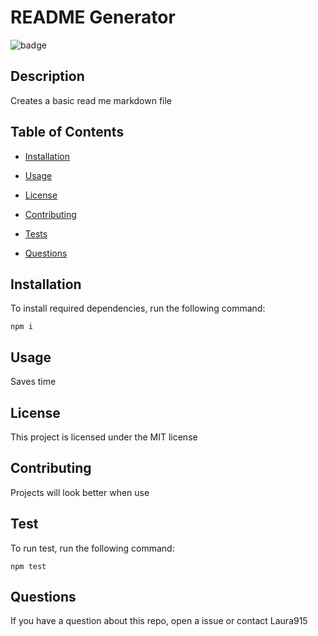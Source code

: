 
  # README Generator

  ![badge](https://img.shields.io/static/v1?label=licence&message=MIT&color=blue)

 ## Description 
 Creates a basic read me markdown file

  ## Table of Contents

  * [Installation](#installation)

  * [Usage](#usage)

  * [License](#license)

  * [Contributing](#contributing)

  * [Tests](#test)

  * [Questions](#questions)

  ## Installation
  To install required dependencies, run the following command:

  ```npm i```

  ## Usage
  Saves time
  
  ## License
  This project is licensed under the MIT license
  
  ## Contributing
  Projects will look better when use
 
  ## Test
  To run test, run the following command:
  
  ```npm test```
  
  ## Questions
  If you have a question about this repo, open a issue or contact Laura915 

  